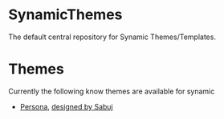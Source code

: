 # SynamicThemes
The default central repository for Synamic Themes/Templates.

# Themes
Currently the following know themes are available for synamic

- [Persona](https://github.com/SabujXi/Persona), [designed by Sabuj](https://www.sabuj.me)

